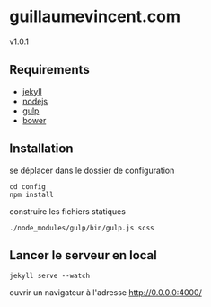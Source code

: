 # guillaumevincent.com

v1.0.1

## Requirements
* [jekyll](http://jekyllrb.com/)
* [nodejs](http://nodejs.org/)
* [gulp](http://gulpjs.com/)
* [bower](http://bower.io/)

## Installation

se déplacer dans le dossier de configuration

    cd config
    npm install

construire les fichiers statiques

    ./node_modules/gulp/bin/gulp.js scss

## Lancer le serveur en local

    jekyll serve --watch

ouvrir un navigateur à l'adresse http://0.0.0.0:4000/